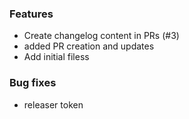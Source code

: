 ### Features
- Create changelog content in PRs (#3)
- added PR creation and updates
- Add initial filess

### Bug fixes
- releaser token